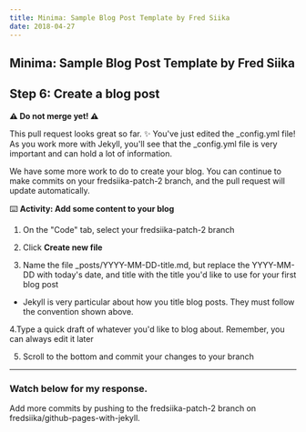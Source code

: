 ```yaml
---
title: Minima: Sample Blog Post Template by Fred Siika
date: 2018-04-27
---
```


## Minima: Sample Blog Post Template by Fred Siika

## Step 6: Create a blog post
**⚠️ Do not merge yet! ⚠️**

This pull request looks great so far. ✨ You've just edited the _config.yml file! As you work more with Jekyll, you'll see that the _config.yml file is very important and can hold a lot of information.

We have some more work to do to create your blog. You can continue to make commits on your fredsiika-patch-2 branch, and the pull request will update automatically.

⌨️ **Activity: Add some content to your blog**
  1. On the "Code" tab, select your fredsiika-patch-2 branch

  2. Click **Create new file**

  3. Name the file _posts/YYYY-MM-DD-title.md, but replace the YYYY-MM-DD with today's date, and title with the title you'd like to use for your first blog post

  - Jekyll is very particular about how you title blog posts. They must follow the convention shown above.

  4.Type a quick draft of whatever you'd like to blog about. Remember, you can always edit it later

  5. Scroll to the bottom and commit your changes to your branch
  
  ---
  ### Watch below for my response. 
  
  Add more commits by pushing to the fredsiika-patch-2 branch on fredsiika/github-pages-with-jekyll.
